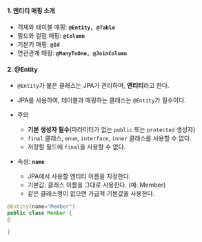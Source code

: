 
#### 1. 엔티티 매핑 소개

- 객체와 테이블 매핑: **`@Entity, @Table`**
- 필드와 컬럼 매핑: **`@Column`**
- 기본키 매핑: **`@Id`**
- 연관관계 매핑: **`@ManyToOne, @JoinColumn`**


#### 2. @Entity

- `@Entity`가 붙은 클래스는 JPA가 관리하며, **엔티티**라고 한다.
- JPA를 사용하여, 테이블과 매핑하는 클래스는 `@Entity`가 필수이다.

- 주의 
	- **기본 생성자 필수**(파라미터가 없는 `public` 또는 `protected` 생성자) 
	- `final` 클래스, `enum`, `interface`, `inner` 클래스를 사용할 수 없다. 
	- 저장할 필드에 `final`을 사용할 수 없다.

- 속성: **`name`**
	- JPA에서 사용할 엔티티 이름을 지정한다.
	- 기본값: 클래스 이름을 그대로 사용한다. (예: Member)
	- 같은 클래스명이 없으면 가급적 기본값을 사용한다.
```java
@Entity(name="Member")
public class Member {
@

}
```